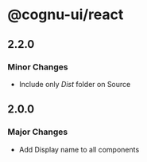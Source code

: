 # @cognu-ui/react

## 2.2.0

### Minor Changes

- Include only _Dist_ folder on Source

## 2.0.0

### Major Changes

- Add Display name to all components
